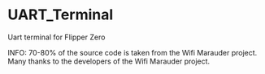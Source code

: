 # UART_Terminal
Uart terminal for Flipper Zero

INFO:
70-80% of the source code is taken from the Wifi Marauder project. Many thanks to the developers of the Wifi Marauder project.
